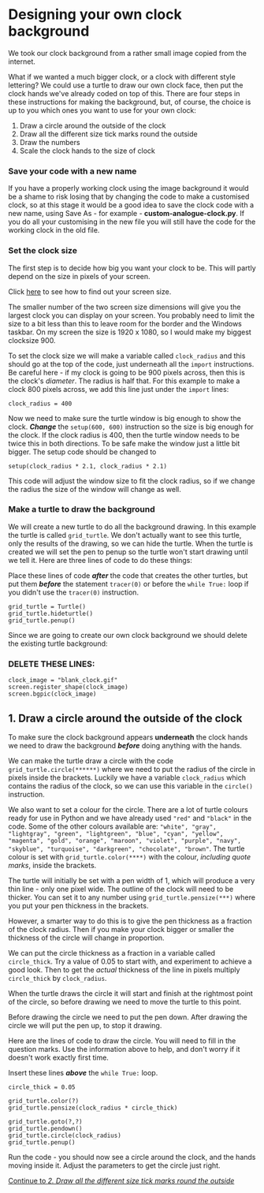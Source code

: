 # Designing your own clock background

We took our clock background from a rather small image copied from the internet.

What if we wanted a much bigger clock, or a clock with different style lettering? We could use a turtle to draw our own clock face, then put the clock hands we've already coded on top of this. There are four steps in these instructions for making the background, but, of course, the choice is up to you which ones you want to use for your own clock:

1. Draw a circle around the outside of the clock
2. Draw all the different size tick marks round the outside
3. Draw the numbers
4. Scale the clock hands to the size of clock

### Save your code with a new name

If you have a properly working clock using the image background it would be a shame to risk losing that by changing the code to make a customised clock, so at this stage it would be a good idea to save the clock code with a new name, using Save As - for example - **custom-analogue-clock.py**. If you do all your customising in the new file you will still have the code for the working clock in the old file.

### Set the clock size

The first step is to decide how big you want your clock to be. This will partly depend on the size in pixels of your screen.

Click [here](SCREENSIZE.md) to see how to find out your screen size.

The smaller number of the two screen size dimensions will give you the largest clock you can display on your screen. You probably need to limit the size to a bit less than this to leave room for the border and the Windows taskbar. On my screen the size is 1920 x 1080, so I would make my biggest clocksize 900.

To set the clock size we will make a variable called ```clock_radius``` and this should go at the top of the code, just underneath all the ```import``` instructions. Be careful here - if my clock is going to be 900 pixels across, then this is the clock's *diameter*. The radius is half that. For this example to make a clock 800 pixels across, we add this line just under the ```import``` lines:
```
clock_radius = 400
```
Now we need to make sure the turtle window is big enough to show the clock. **_Change_** the ```setup(600, 600)``` instruction so the size is big enough for the clock. If the clock radius is 400, then the turtle window needs to be twice this in both directions. To be safe make the window just a little bit bigger. The setup code should be changed to
```
setup(clock_radius * 2.1, clock_radius * 2.1)
```
This code will adjust the window size to fit the clock radius, so if we change the radius the size of the window will change as well.

### Make a turtle to draw the background

We will create a new turtle to do all the background drawing. In this example the turtle is called ```grid_turtle```. We don't actually want to see this turtle, only the results of the drawing, so we can hide the turtle. When the turtle is created we will set the pen to penup so the turtle won't start drawing until we tell it. Here are three lines of code to do these things:

Place these lines of code _**after**_ the code that creates the other turtles, but put them _**before**_ the statement ```tracer(0)``` or before the ```while True:``` loop if you didn't use the ```tracer(0)``` instruction.

```
grid_turtle = Turtle()
grid_turtle.hideturtle()
grid_turtle.penup()
```

Since we are going to create our own clock background we should delete the existing turtle background:
### **DELETE THESE LINES:**
```
clock_image = "blank_clock.gif"
screen.register_shape(clock_image)
screen.bgpic(clock_image)
```

## 1. Draw a circle around the outside of the clock

To make sure the clock background appears **underneath** the clock hands we need to draw the background _**before**_ doing anything with the hands.

We can make the turtle draw a circle with the code ```grid_turtle.circle(******)``` where we need to put the radius of the circle in pixels inside the brackets. Luckily we have a variable ```clock_radius``` which contains the radius of the clock, so we can use this variable in the ```circle()``` instruction.

We also want to set a colour for the circle. There are a lot of turtle colours ready for use in Python and we have already used ```"red"``` and ```"black"``` in the code. Some of the other colours available are: ```"white", "gray", "lightgray", "green", "lightgreen", "blue", "cyan", "yellow", "magenta", "gold", "orange", "maroon", "violet", "purple", "navy", "skyblue", "turquoise", "darkgreen", "chocolate", "brown"```. The turtle colour is set with ```grid_turtle.color(****)``` with the colour, *including quote marks*, inside the brackets.

The turtle will initially be set with a pen width of 1, which will produce a very thin line - only one pixel wide. The outline of the clock will need to be thicker. You can set it to any number using ```grid_turtle.pensize(***)``` where you put your pen thickness in the brackets. 

However, a smarter way to do this is to give the pen thickness as a fraction of the clock radius. Then if you make your clock bigger or smaller the thickness of the circle will change in proportion. 

We can put the circle thickness as a fraction in a variable called ```circle_thick```. Try a value of 0.05 to start with, and experiment to achieve a good look. Then to get the *actual* thickness of the line in pixels  multiply ```circle_thick``` by ```clock_radius```.

When the turtle draws the circle it will start and finish at the rightmost point of the circle, so before drawing we need to move the turtle to this point. 

Before drawing the circle we need to put the pen down. After drawing the circle we will put the pen up, to stop it drawing.

Here are the lines of code to draw the circle. You will need to fill in the question marks. Use the information above to help, and don't worry if it doesn't work exactly first time.

Insert these lines _**above**_ the ```while True:``` loop.

```
circle_thick = 0.05

grid_turtle.color(?)
grid_turtle.pensize(clock_radius * circle_thick)

grid_turtle.goto(?,?)
grid_turtle.pendown()
grid_turtle.circle(clock_radius)
grid_turtle.penup()
```

Run the code - you should now see a circle around the clock, and the hands moving inside it. Adjust the parameters to get the circle just right.

[Continue to *2. Draw all the different size tick marks round the outside*](README2.md)